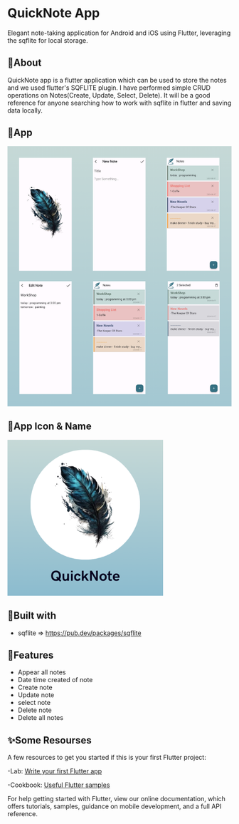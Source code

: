# QuickNote App

Elegant note-taking application for Android and iOS using Flutter, leveraging the sqflite for local storage.


## 📣About
QuickNote app is a flutter application which can be used to store the notes and we used flutter's SQFLITE plugin. I have performed simple CRUD operations on Notes(Create, Update, Select, Delete). It will be a good reference for anyone searching how to work with sqflite in flutter and saving data locally.


## 🌟App
<img src="https://github.com/mennamohamed97/QuickNote/blob/master/AppScreens.png" style="width: 750px;"/> 


## 🌟App Icon & Name
<img src="https://github.com/mennamohamed97/QuickNote/blob/master/icon.png" style="width: 350px;"/>

 
## 📌Built with
- sqflite => https://pub.dev/packages/sqflite


## 🎯Features
- Appear all notes
- Date time created of note
- Create note
- Update note
- select note
- Delete note
- Delete all notes


## ✨Some Resourses
A few resources to get you started if this is your first Flutter project:

-Lab: [Write your first Flutter app](https://docs.flutter.dev/get-started/codelab)

-Cookbook: [Useful Flutter samples](https://docs.flutter.dev/cookbook)

For help getting started with Flutter, view our online documentation, which offers tutorials, samples, guidance on mobile development, and a full API reference.
